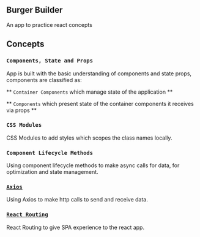 ## Burger Builder

An app to practice react concepts

## Concepts

### `Components, State and Props`

App is built with the basic understanding of components and state props, components are classified as:

** `Container Components` which manage state of the application **

** `Components` which present state of the container components it receives via props **

### `CSS Modules`

CSS Modules to add styles which scopes the class names locally.

### `Component Lifecycle Methods`

Using component lifecycle methods to make async calls for data, for optimization and state management.

### [`Axios`](https://github.com/axios/axios)

Using Axios to make http calls to send and receive data. 

### [`React Routing`](https://github.com/ReactTraining/react-router)

React Routing to give SPA experience to the react app.